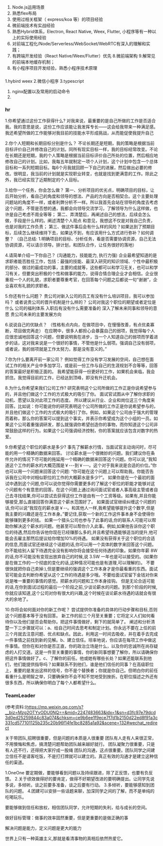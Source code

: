 <!--
 * @Author: your name
 * @Date: 2020-12-21 11:14:36
 * @LastEditTime: 2021-04-02 18:07:02
 * @LastEditors: Please set LastEditors
 * @Description: In User Settings Edit
 * @FilePath: \daily-questions\README.md
-->
1. Node.js运用场景
2. 熟悉flex布局
3. 使用过相关框架（ express/koa 等）的项目经验
4. 微前端技术有实战经验
5. 熟悉Hybrid体系，Electron, React Native, Weex, Flutter, 小程序等有一种以上的实际使用经验
6. 对前端工程化/Node/Serverless/WebSocket/WebRTC有深入的理解和实践；
7. 有跨端开发经验（React Native/Weex/Flutter）优先
8.微前端架构
9.解常见的前端本地缓存机制；
10. 有小程序项目开发经验，熟悉小程序技术原理



###
1.hybird weex
2.微信小程序
3.typescript




1. nginx配置以及常用的启动命令
2.


### hr

1.你希望通过这份工作获得什么?
  对我来说，最重要的是自己所做的工作是否适合我。我的意思是说，这份工作应该能让我发挥专长——这会给我带来一种满足感。我还希望所做的工作能够对我目前的技能水平形成挑战，从而能促使我提升自己

2.你个人短期和长期目标分别是什么？
  不论长期还是短期，我的策略是根据当前目标评价自己并修改自己的计划。同所有现实目标一样，我的目标经常改变。不论在长期还是短期，我的个人策略是根据当前目标评价自己所处的位置，然后相应地修改自己的计划。比如，我每五年就制定一项个人计划，这个计划中包含一个总体目标和一系列短期目标。每6个月我就回顾一下自己的进展，然后做出必要的修改。很明显，我当前的计划就是实现职业转变，也就是找到更满意的工作。除此之外，我已经实现了近期制定的个人目标。

3.给你一个任务，你会怎么做？
  第一、分析项目的优劣点，明确项目的目标，让后开始分析，看自己的角度和领导的想法、产品的方向是否相契合。这个主要处理问题站的角度不一样，或者利弊分析不一样。所以我首先会站在领导的角度去考虑这个问题，不管是否想的通，我都会向领导交流学习，了解领导为什么这样做，也许是自己考虑不周全等等；
  第二、弄清楚后，再阐述自己的想法，后续会怎么做，手段是什么样的。阐述清楚个人观点 和意见，我想这不仅是对我自己负责，也是对我的工作负责；
  第三、做这件事后会有什么样的风险？如果达到了预期目标，后续怎么继续维持下去，如果达不到，有应该用什么方式进行弥补？如何调整？
  （自己总结: 1.明确项目的目标、分析任务，看是否需要协调资源，自己无法协调资源，可以请示领导。排计划，和团队合作，让任务很好的落地）

4.请简单介绍一下你自己？
  (沟通能力，技能能力, 执行力强)
  企业最希望知道的是求职者能否胜任工作，包括：最强的技能、最深入研究的知识领域、个性中最积极的部分、做过的最成功的事，主要的成就等，这些都可以和学习无关，也可以和学习有关，但要突出积极的个性和做事的能力，说得合情合理企业才会相信。企业很重视一个人的礼貌，求职者要尊重考官，在回答每个问题之后都说一句“谢谢”，企业喜欢有礼貌的求职者。

5.你还有什么问题？
  贵公司对新入公司的员工有没有什么培训项目，我可以参加吗？
  或者说贵公司的晋升机制是什么样的？
  公司对我这个职位的期望或者定位是什么
  公司的福利体系
  入职后有没有什么需要准备的
  深入了解未来同事和领导的意愿
  贵公司未来的主要发展方向

6.说说自己的优缺点？
  （性格有点内向，在做项目中，在慢慢改善，有点优柔寡断，项目做完再走）
  在应聘中，很多人都担心会暴露自己的弱项，我觉得每个人应很忠诚地回答这个问题，但要说明我在进步，当一个人知道自己的弱项而学着进步的话，这对我来说是一个很好的事情，不管他是什么弱项。强调自己没有弱项，或者说，我的弱项就是工作太努力，那是没有意义的。”

7.你为什么要离开前一家公司？
  例如觉得工作没有学习发展的空间，自己想在面试工作的相关产业中多加学习，或是前一份工作与自己的生涯规划不合等等，回答的答案最好是积极正面的。
  我希望能获得一份更好的工作，如果机会来临，我会抓住。我觉得目前的工作，已经达到顶峰，即没有升迁机会。

8.为什么你希望来我们公司工作?
  研究表明这个公司所做的工作正是你说希望参与的，并且他们做这个工作的方式极大的吸引了你。 面试官试图从中了解你求职的动机、愿望以及对此项工作的态度。 所以建议从行业、企业和岗位这三个角度来回答。比如说：你可能说你的研究表明这个公司所做的工作正是你说希望参与的，并且他们做这个工作的方式极大的吸引了你。例如，如果这个公司由于强大的管理而着称，那么你的答案可以提到这个事实，并表示你希望成为这个小组的一员。如果这个公司着重强调研发，那么就强调你希望创造你的事物，而你知道这个公司非常鼓励这样的行为。如果这个公司强调经济控制，你的答案就应该包含对数字的热爱。

9.你希望这个职位的薪水是多少? 
  事先了解薪水行情，当面试官主动询问时，尽可能的用一个精确的数据来回答。 讨论薪水是一个很微妙的问题。我们建议你在条件允许的情况下尽可能的拖延用一个精确的数据来回答这个问题。你可以说,“我知道这个工作的薪水的大概范围是￥---到￥---。这个对于我来说是合适的价位。”你也可以用一个问题来回答这个问题: “你可能在这个问题上可以帮助我。你能否告诉我在公司中对相似职位的工作的大概薪水是多少?”。 如果你是在一个最初的面试中遇到这个问题,你可以说你觉得你需要更多的了解这个职位的职能才能够对这个问题有个有意思的回答。在这个问题上通过询问面试官或者人事高级主管或者自己去寻找结果,你可以尝试去获得这份工作是由有一个工资等级。如果有,并且你能够接受,那么直接回答你满意这个薪水范围好了。 如果面试官继续纠缠这个问题的话,你可以说“我现在的薪水是￥--。和其他人一样,我希望能够提升这个数字,但是我主要的兴趣还是在工作本身。”要记住,获取一个新的工作这件事本身不会使得你能够赚到更多的钱。 如果一个猎头公司也参与了此事的话,你的联系人可能可以帮助你解决这个薪水的问题。他甚至可以帮你介入此事。例如,如果他告诉你这个职位的待遇,然后你告诉他你现在已经赚那么多的,并且希望待遇能够适当的提升,他可能会去雇主那然后提议给你增加10%的待遇。 如果没有获得关于这个职位的合适的信息,而面试官还继续这个话题的话,你可以用一个具体的数字来回答这个问题。你不能给别人留下待遇完全没有影响你将会接受任何待遇的印象。如果你年薪 8W 的话,你不可能没有变现出放弃自己的时候,说 3.5W 一年也是可以接受的。(如果你是在做工作的一个彻底的变化的话,这种情况可能也是有道理,可以理解的)。 不要很快就把你自己卖掉:),但是要继续的强调这个工作本身才是你最看重的东西。面试官可能会去判断你希望从这个工作的待遇是多少哦。不要给面试官留下金钱对你来说是唯一重要的事情的感觉。把薪水的问题和工作本身挂钩。 但是无论合适可能的话,在你到面试过程的最后一个阶段之前,少谈论薪水的问题。到那个阶段的时候,你就应该知道,这个公司对你有很大的兴趣,这个时候在谈论薪水待遇的话就会有很大的余地了。

10.你将会如何面对你的新工作呢？
  尝试提供你准备的具体的行动步骤和目标,否则这个问题基本等于没有回答。 新工作的前三个月至关重要；它将定义人们如何看待你以及他们是否会帮助你。把这件事情做好，剩下的就简单了。 阐述和分析清楚一下三步骤就可以：a、给自己时间去思考和制定计划。你永远不要在上任的前三个月就去注意问题、优点和缺点。因此，利用这一时间去吸收，并在着手去完成一件事情之前找到新的见解。b、建立信任。坦率地说，你应该在每项工作中做这件事情。但你在和对你是否正直，你的政治立场是什么，以及你的忠诚所在尚存疑虑的人打交道。这是一件至关重要的事情，你的新同事想要了解你，所以请确保你把这件事情做好了。c、了解你的前任。他或她有哪些长处？如果还能联系到他们，他们能提供指导吗？如果联系不到他们，谁是他们信任的同事？在高级职位上，重要的是发出这样的信号，你不是个替换者；你就是你自己。但明白你的前任看重什么是明智之举，只要确保你不会不知不觉地受到挫折。在职位描述之外还有很多东西，所以确保你明白了每个人都希望什么。


### TeamLeader
(参考资料:)https://mp.weixin.qq.com/s?__biz=Mzg2OTYyODU0NQ==&mid=2247483663&idx=1&sn=d3fc97e79dcd3d0ed25259844c83a074&chksm=ce9b6ee1f9ece7f7d1b2150d22ed8f91a3c331cd577101125b235c20b96f14fe1bc8285a1a92&scene=132#wechat_redirect

关于带团队,招聘很重要，但是问题的本质是人很重要
团队有人走有人来很正常，不用懊悔和焦虑，搞清楚问题帮助团队越来越好就行。
团队凝聚力很重要，只是有人还不行，还得把大家拧成一股绳
团队的沟通，这点很重要。团队同学之间建立信任不是请客吃饭，不是打打牌就可以建立的。真正有效的沟通才是建立这种信任的渠道。

1.OneOne 要定期做，要能够看到问题以及持续跟进，除了正反馈，也要有负反馈。
2.关于绩效做得好的要肯定，做得不好期望改进的要明确提出。让同学先说多说，多倾听。谈之前要多准备，谈之后要有行动。
3.多倾听，要能够感知到团队的问题。
4.团建可以安排一些话题来聊，加深同学之间的了解，而不是单纯的吃喝玩乐。

要能够做到信任和放权，相信团队同学，允许短期的失利，给与成长的空间。

做好目标管理：做事的效率固然重要，但是更重要的是做正确的事

解决问题是能力，定义问题是更大的能力

世界上只有一种英雄主义,那就是看清事物的真相后依然热爱它。





